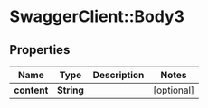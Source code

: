 # SwaggerClient::Body3

## Properties
Name | Type | Description | Notes
------------ | ------------- | ------------- | -------------
**content** | **String** |  | [optional] 


